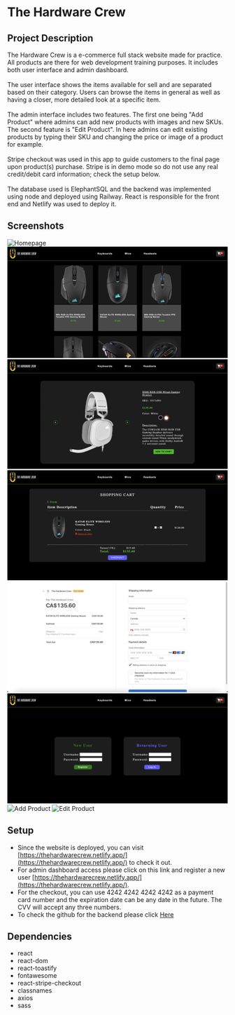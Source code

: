 # The Hardware Crew

## Project Description
The Hardware Crew is a e-commerce full stack website made for practice. All products are there for web development training purposes.
It includes both user interface and admin dashboard.
<br />
<br />
The user interface shows the items available for sell and are separated based on their category. Users can browse the items in general as well as having a closer, more detailed look at a specific item.
<br />
<br />
The admin interface includes two features. The first one being "Add Product" where admins can add new products with images and new SKUs. The second feature is "Edit Product". In here admins can edit existing products by typing their SKU and changing the price or image of a product for example.
<br />
<br />
Stripe checkout was used in this app to guide customers to the final page upon product(s) purchase. Stripe is in demo mode so do not use any real credit/debit card information; check the setup below.
<br />
<br />
The database used is ElephantSQL and the backend was implemented using node and deployed using Railway. React is responsible for the front end and Netlify was used to deploy it.

## Screenshots
![Homepage](https://github.com/Khaled91Alkhatib/the-hardware-crew/blob/main/public/Screenshots/Homepage.png?raw=true)
![Collection](https://github.com/Khaled91Alkhatib/the-hardware-crew/blob/main/public/Screenshots/Collection.png?raw=true)
![Single Product](https://github.com/Khaled91Alkhatib/the-hardware-crew/blob/main/public/Screenshots/Single%20Product.png?raw=true)
![Cart](https://github.com/Khaled91Alkhatib/the-hardware-crew/blob/main/public/Screenshots/Cart.png?raw=true)
![Checkout](https://github.com/Khaled91Alkhatib/the-hardware-crew/blob/main/public/Screenshots/Checkout.png?raw=true)
![Admin Access](https://github.com/Khaled91Alkhatib/the-hardware-crew/blob/main/public/Screenshots/Admin%20access.png?raw=true)
![Add Product](https://github.com/Khaled91Alkhatib/the-hardware-crew/blob/main/public/Screenshots/Add%20product.png?raw=true)
![Edit Product](https://github.com/Khaled91Alkhatib/the-hardware-crew/blob/main/public/Screenshots/Edit%20product.png?raw=true)

## Setup
* Since the website is deployed, you can visit [https://thehardwarecrew.netlify.app/](https://thehardwarecrew.netlify.app/) to check it out.
* For admin dashboard access please click on this link and register a new user [https://thehardwarecrew.netlify.app/](https://thehardwarecrew.netlify.app/).
* For the checkout, you can use 4242 4242 4242 4242 as a payment card number and the expiration date can be any date in the future. The CVV will accept any three numbers.
* To check the github for the backend please click [Here](https://github.com/Khaled91Alkhatib/the-hardware-crew-api)

## Dependencies
* react
* react-dom
* react-toastify
* fontawesome
* react-stripe-checkout
* classnames
* axios
* sass